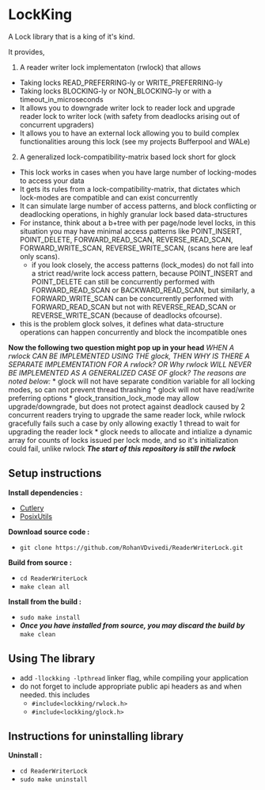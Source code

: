 # LockKing
A Lock library that is a king of it's kind.

It provides,

1. A reader writer lock implementaton (rwlock) that allows
  * Taking locks READ_PREFERRING-ly or WRITE_PREFERRING-ly
  * Taking locks BLOCKING-ly or NON_BLOCKING-ly or with a timeout_in_microseconds
  * It allows you to downgrade writer lock to reader lock and upgrade reader lock to writer lock (with safety from deadlocks arising out of concurrent upgraders)
  * It allows you to have an external lock allowing you to build complex functionalities aroung this lock (see my projects Bufferpool and WALe)

2. A generalized lock-compatibility-matrix based lock short for glock
  * This lock works in cases when you have large number of locking-modes to access your data
  * It gets its rules from a lock-compatibility-matrix, that dictates which lock-modes are compatible and can exist concurrently
  * It can simulate large number of access patterns, and block conflicting or deadlocking operations, in highly granular lock based data-structures
  * For instance, think about a b+tree with per page/node level locks, in this situation you may have minimal access patterns like POINT_INSERT, POINT_DELETE, FORWARD_READ_SCAN, REVERSE_READ_SCAN, FORWARD_WRITE_SCAN, REVERSE_WRITE_SCAN, (scans here are leaf only scans).
    * if you look closely, the access patterns (lock_modes) do not fall into a strict read/write lock access pattern, because POINT_INSERT and POINT_DELETE can still be concurrently performed with FORWARD_READ_SCAN or BACKWARD_READ_SCAN, but similarly, a FORWARD_WRITE_SCAN can be concurrently performed with FORWARD_READ_SCAN but not with REVERSE_READ_SCAN or REVERSE_WRITE_SCAN (because of deadlocks ofcourse).
  * this is the problem glock solves, it defines what data-structure operations can happen concurrently and block the incompatible ones

**Now the following two question might pop up in your head**
  *WHEN A rwlock CAN BE IMPLEMENTED USING THE glock, THEN WHY IS THERE A SEPARATE IMPLEMENTATION FOR A rwlock?*
  *OR Why rwlock WILL NEVER BE IMPLEMENTED AS A GENERALIZED CASE OF glock?*
  *The reasons are noted below:*
    * glock will not have separate condition variable for all locking modes, so can not prevent thread thrashing
    * glock will not have read/write preferring options
    * glock_transition_lock_mode may allow upgrade/downgrade, but does not protect against deadlock caused by 2 concurrent readers trying to upgrade the same reader lock, while rwlock gracefully fails such a case by only allowing exactly 1 thread to wait for upgrading the reader lock
    * glock needs to allocate and intialize a dynamic array for counts of locks issued per lock mode, and so it's initialization could fail, unlike rwlock
    ***The start of this repository is still the rwlock***

## Setup instructions
**Install dependencies :**
  * [Cutlery](https://github.com/RohanVDvivedi/Cutlery)
  * [PosixUtils](https://github.com/RohanVDvivedi/PosixUtils)

**Download source code :**
 * `git clone https://github.com/RohanVDvivedi/ReaderWriterLock.git`

**Build from source :**
 * `cd ReaderWriterLock`
 * `make clean all`

**Install from the build :**
 * `sudo make install`
 * ***Once you have installed from source, you may discard the build by*** `make clean`

## Using The library
 * add `-llockking -lpthread` linker flag, while compiling your application
 * do not forget to include appropriate public api headers as and when needed. this includes
   * `#include<lockking/rwlock.h>`
   * `#include<lockking/glock.h>`

## Instructions for uninstalling library

**Uninstall :**
 * `cd ReaderWriterLock`
 * `sudo make uninstall`

